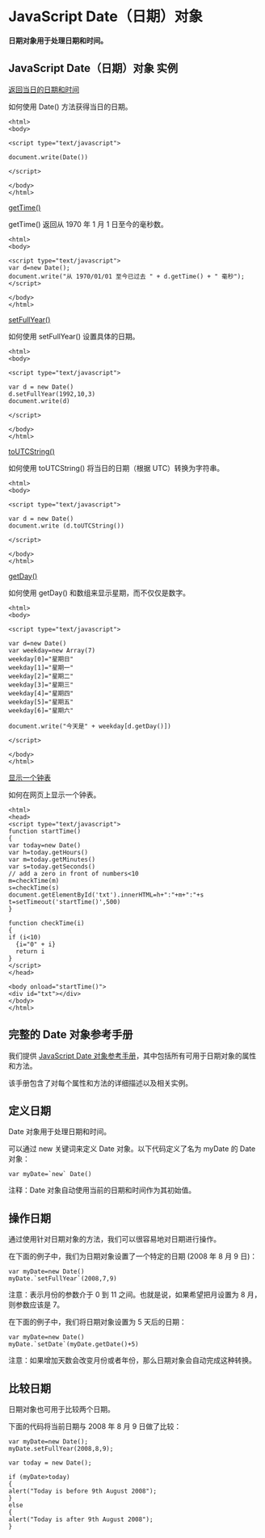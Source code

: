 
# JavaScript Date（日期）对象




**日期对象用于处理日期和时间。**

## JavaScript Date（日期）对象 实例



[返回当日的日期和时间](/tiy/t.asp?f=jsrf_date)

如何使用 Date() 方法获得当日的日期。

```
<html>
<body>

<script type="text/javascript">

document.write(Date())

</script>

</body>
</html>

```

[getTime()](/tiy/t.asp?f=jseg_date_gettime)

getTime() 返回从 1970 年 1 月 1 日至今的毫秒数。

```
<html>
<body>

<script type="text/javascript">
var d=new Date();
document.write("从 1970/01/01 至今已过去 " + d.getTime() + " 毫秒");
</script>

</body>
</html>

```

[setFullYear()](/tiy/t.asp?f=jsrf_date_setfullyear2)

如何使用 setFullYear() 设置具体的日期。

```
<html>
<body>

<script type="text/javascript">

var d = new Date()
d.setFullYear(1992,10,3)
document.write(d)

</script>

</body>
</html>

```

[toUTCString()](/tiy/t.asp?f=jsrf_date_toutcstring)

如何使用 toUTCString() 将当日的日期（根据 UTC）转换为字符串。

```
<html>
<body>

<script type="text/javascript">

var d = new Date()
document.write (d.toUTCString())

</script>

</body>
</html>

```

[getDay()](/tiy/t.asp?f=jsrf_date_date_weekday)

如何使用 getDay() 和数组来显示星期，而不仅仅是数字。

```
<html>
<body>

<script type="text/javascript">

var d=new Date()
var weekday=new Array(7)
weekday[0]="星期日"
weekday[1]="星期一"
weekday[2]="星期二"
weekday[3]="星期三"
weekday[4]="星期四"
weekday[5]="星期五"
weekday[6]="星期六"

document.write("今天是" + weekday[d.getDay()])

</script>

</body>
</html>

```

[显示一个钟表](/tiy/t.asp?f=jsrf_date_timing_clock)

如何在网页上显示一个钟表。

```
<html>
<head>
<script type="text/javascript">
function startTime()
{
var today=new Date()
var h=today.getHours()
var m=today.getMinutes()
var s=today.getSeconds()
// add a zero in front of numbers<10
m=checkTime(m)
s=checkTime(s)
document.getElementById('txt').innerHTML=h+":"+m+":"+s
t=setTimeout('startTime()',500)
}

function checkTime(i)
{
if (i<10) 
  {i="0" + i}
  return i
}
</script>
</head>

<body onload="startTime()">
<div id="txt"></div>
</body>
</html>

```



## 完整的 Date 对象参考手册

我们提供 [JavaScript Date 对象参考手册](/jsref/jsref_obj_date.asp)，其中包括所有可用于日期对象的属性和方法。

该手册包含了对每个属性和方法的详细描述以及相关实例。

## 定义日期

Date 对象用于处理日期和时间。

可以通过 new 关键词来定义 Date 对象。以下代码定义了名为 myDate 的 Date 对象：

```
var myDate=`new` Date() 
```

注释：Date 对象自动使用当前的日期和时间作为其初始值。

## 操作日期

通过使用针对日期对象的方法，我们可以很容易地对日期进行操作。

在下面的例子中，我们为日期对象设置了一个特定的日期 (2008 年 8 月 9 日)：

```
var myDate=new Date()
myDate.`setFullYear`(2008,7,9)

```

注意：表示月份的参数介于 0 到 11 之间。也就是说，如果希望把月设置为 8 月，则参数应该是 7。

在下面的例子中，我们将日期对象设置为 5 天后的日期：

```
var myDate=new Date()
myDate.`setDate`(myDate.getDate()+5)

```

注意：如果增加天数会改变月份或者年份，那么日期对象会自动完成这种转换。

## 比较日期

日期对象也可用于比较两个日期。

下面的代码将当前日期与 2008 年 8 月 9 日做了比较：

```
var myDate=new Date();
myDate.setFullYear(2008,8,9);

var today = new Date();

if (myDate>today)
{
alert("Today is before 9th August 2008");
}
else
{
alert("Today is after 9th August 2008");
}

```




